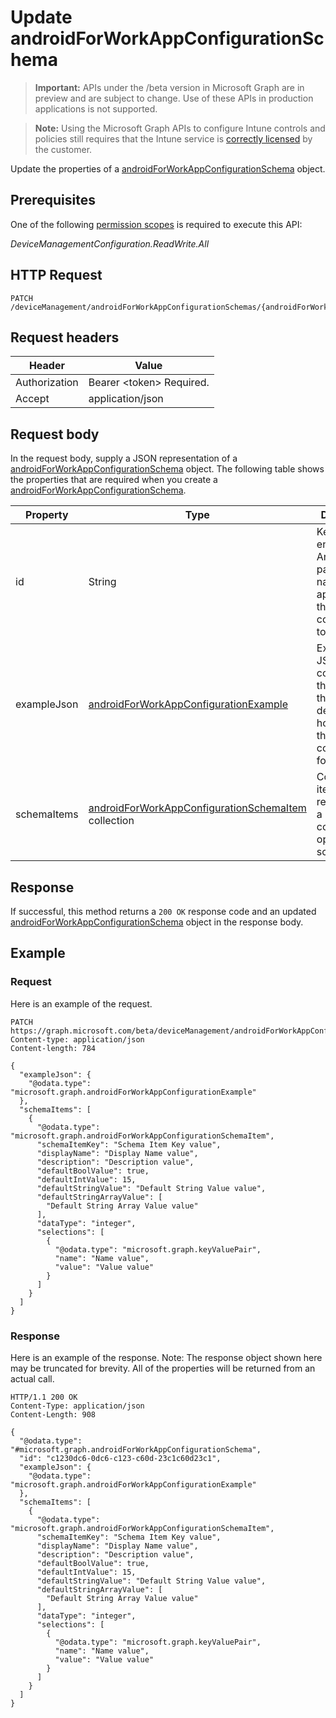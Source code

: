 ﻿# Update androidForWorkAppConfigurationSchema

> **Important:** APIs under the /beta version in Microsoft Graph are in preview and are subject to change. Use of these APIs in production applications is not supported.

> **Note:** Using the Microsoft Graph APIs to configure Intune controls and policies still requires that the Intune service is [correctly licensed](https://go.microsoft.com/fwlink/?linkid=839381) by the customer.

Update the properties of a [androidForWorkAppConfigurationSchema](../resources/intune_androidforwork_androidforworkappconfigurationschema.md) object.
## Prerequisites
One of the following [permission scopes](https://developer.microsoft.com/en-us/graph/docs/authorization/permission_scopes) is required to execute this API:

*DeviceManagementConfiguration.ReadWrite.All*
## HTTP Request
<!-- {
  "blockType": "ignored"
}
-->
```http
PATCH /deviceManagement/androidForWorkAppConfigurationSchemas/{androidForWorkAppConfigurationSchemaId}
```

## Request headers
|Header|Value|
|---|---|
|Authorization|Bearer &lt;token&gt; Required.|
|Accept|application/json|

## Request body
In the request body, supply a JSON representation of a [androidForWorkAppConfigurationSchema](../resources/intune_androidforwork_androidforworkappconfigurationschema.md) object.
The following table shows the properties that are required when you create a [androidForWorkAppConfigurationSchema](../resources/intune_androidforwork_androidforworkappconfigurationschema.md).

|Property|Type|Description|
|---|---|---|
|id|String|Key of the entity the Android package name for the application the schema corresponds to|
|exampleJson|[androidForWorkAppConfigurationExample](../resources/intune_androidforwork_androidforworkappconfigurationexample.md)|Example JSON confirming to this schema that demonstrates how to set the configuration for this app|
|schemaItems|[androidForWorkAppConfigurationSchemaItem](../resources/intune_androidforwork_androidforworkappconfigurationschemaitem.md) collection|Collection of items each representing a named configuration option in the schema|

## Response
If successful, this method returns a `200 OK` response code and an updated [androidForWorkAppConfigurationSchema](../resources/intune_androidforwork_androidforworkappconfigurationschema.md) object in the response body.

## Example
### Request
Here is an example of the request.
```http
PATCH https://graph.microsoft.com/beta/deviceManagement/androidForWorkAppConfigurationSchemas/{androidForWorkAppConfigurationSchemaId}
Content-type: application/json
Content-length: 784

{
  "exampleJson": {
    "@odata.type": "microsoft.graph.androidForWorkAppConfigurationExample"
  },
  "schemaItems": [
    {
      "@odata.type": "microsoft.graph.androidForWorkAppConfigurationSchemaItem",
      "schemaItemKey": "Schema Item Key value",
      "displayName": "Display Name value",
      "description": "Description value",
      "defaultBoolValue": true,
      "defaultIntValue": 15,
      "defaultStringValue": "Default String Value value",
      "defaultStringArrayValue": [
        "Default String Array Value value"
      ],
      "dataType": "integer",
      "selections": [
        {
          "@odata.type": "microsoft.graph.keyValuePair",
          "name": "Name value",
          "value": "Value value"
        }
      ]
    }
  ]
}
```

### Response
Here is an example of the response. Note: The response object shown here may be truncated for brevity. All of the properties will be returned from an actual call.
```http
HTTP/1.1 200 OK
Content-Type: application/json
Content-Length: 908

{
  "@odata.type": "#microsoft.graph.androidForWorkAppConfigurationSchema",
  "id": "c1230dc6-0dc6-c123-c60d-23c1c60d23c1",
  "exampleJson": {
    "@odata.type": "microsoft.graph.androidForWorkAppConfigurationExample"
  },
  "schemaItems": [
    {
      "@odata.type": "microsoft.graph.androidForWorkAppConfigurationSchemaItem",
      "schemaItemKey": "Schema Item Key value",
      "displayName": "Display Name value",
      "description": "Description value",
      "defaultBoolValue": true,
      "defaultIntValue": 15,
      "defaultStringValue": "Default String Value value",
      "defaultStringArrayValue": [
        "Default String Array Value value"
      ],
      "dataType": "integer",
      "selections": [
        {
          "@odata.type": "microsoft.graph.keyValuePair",
          "name": "Name value",
          "value": "Value value"
        }
      ]
    }
  ]
}
```



